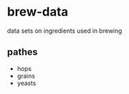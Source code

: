 brew-data
=========

data sets on ingredients used in brewing

pathes
------

  * hops
  * grains
  * yeasts


